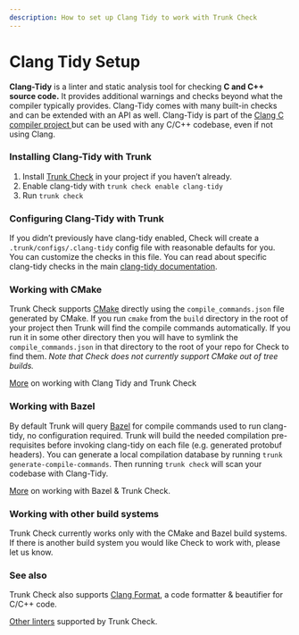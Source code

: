 ```yaml
---
description: How to set up Clang Tidy to work with Trunk Check
---
```


# Clang Tidy Setup

**Clang-Tidy** is a linter and static analysis tool for checking **C and C++ source code.** It provides additional warnings and checks beyond what the compiler typically provides.  Clang-Tidy comes with many built-in checks and can be extended with an API as well.  Clang-Tidy is part of the [Clang C compiler project ](https://clang.llvm.org/)but can be used with any C/C++ codebase, even if not using Clang.

### Installing Clang-Tidy with Trunk

1. Install [Trunk Check](../../) in your project if you haven’t already.
2. Enable clang-tidy with `trunk check enable clang-tidy`
3. Run `trunk check`

### Configuring  Clang-Tidy with Trunk

If you didn’t previously have clang-tidy enabled, Check will create a `.trunk/configs/.clang-tidy` config file with reasonable defaults for you. You can customize the checks in this file. You can read about specific clang-tidy checks in the main [clang-tidy documentation](https://clang.llvm.org/extra/clang-tidy/).

### Working with CMake

Trunk Check supports [CMake](https://cmake.org/) directly using the `compile_commands.json` file generated by CMake. If you run `cmake` from the `build` directory in the root of your project then Trunk will find the compile commands automatically. If you run it in some other directory then you will have to symlink the `compile_commands.json` in that directory to the root of your repo for Check to find them. _Note that  Check does not currently support CMake out of tree builds._

[More](./#clang-tidy) on working with Clang Tidy and Trunk Check

### Working with Bazel

By default Trunk will query [Bazel](https://bazel.build/) for compile commands used to run clang-tidy, no configuration required. Trunk will build the needed compilation pre-requisites before invoking clang-tidy on each file (e.g. generated protobuf headers). You can generate a local compilation database by running `trunk generate-compile-commands`. Then running `trunk check` will scan your codebase with Clang-Tidy.

[More](./#using-bazel) on working with Bazel & Trunk Check.

### Working with other build systems

Trunk Check currently works only with the CMake and Bazel build systems. If there is another build system you would like Check to work with, please let us know.&#x20;

### See also

Trunk Check also supports [Clang Format](https://docs.trunk.io/check/configuration/configuring-existing-linters#clang-format), a code formatter & beautifier for C/C++ code.&#x20;

[Other linters](https://docs.trunk.io/check/usage/supported-linters) supported by Trunk Check.
